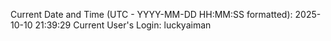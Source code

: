 Current Date and Time (UTC - YYYY-MM-DD HH:MM:SS formatted): 2025-10-10 21:39:29
Current User's Login: luckyaiman

